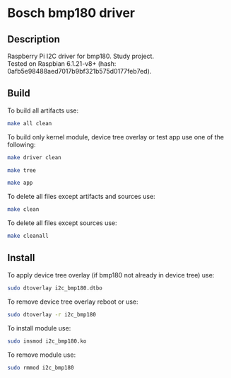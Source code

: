 # Bosch bmp180 driver
## Description
Raspberry Pi I2C driver for bmp180. Study project.  
Tested on Raspbian 6.1.21-v8+ (hash: 0afb5e98488aed7017b9bf321b575d0177feb7ed).

## Build
To build all artifacts use:
```sh
make all clean
```

To build only kernel module, device tree overlay or test app use one of the following:
```sh
make driver clean
```
```sh
make tree
```
```sh
make app
```

To delete all files except artifacts and sources use:
```sh
make clean
```

To delete all files except sources use:
```sh
make cleanall
```

## Install
To apply device tree overlay (if bmp180 not already in device tree) use:
```sh
sudo dtoverlay i2c_bmp180.dtbo
```

To remove device tree overlay reboot or use:
```sh
sudo dtoverlay -r i2c_bmp180
```

To install module use:
```sh
sudo insmod i2c_bmp180.ko
```

To remove module use:
```sh
sudo rmmod i2c_bmp180
```
